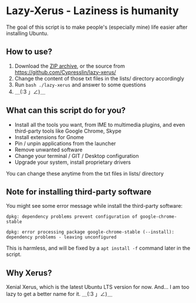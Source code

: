 # Lazy-Xerus - Laziness is humanity
The goal of this script is to make people's (especially mine) life easier after installing Ubuntu.

## How to use?
1. Download the [ZIP archive](https://github.com/Cypresslin/lazy-xerus/archive/master.zip), or the source from https://github.com/Cypresslin/lazy-xerus/
2. Change the content of those txt files in the lists/ directory accordingly
3. Run `bash ./lazy-xerus` and answer to some questions
4. ＿(:3 」∠)＿

## What can this script do for you?
* Install all the tools you want, from IME to multimedia plugins, and even third-party tools like Google Chrome, Skype
* Install extensions for Gnome
* Pin / unpin applications from the launcher
* Remove unwanted software
* Change your terminal / GIT / Desktop configuration
* Upgrade your system, install proprietary drivers

You can change these anytime from the txt files in lists/ directory

## Note for installing third-party software
You might see some error message while install the third-party software:

    dpkg: dependency problems prevent configuration of google-chrome-stable

    dpkg: error processing package google-chrome-stable (--install):
    dependency problems - leaving unconfigured

This is harmless, and will be fixed by a `apt install -f` command later in the script.

## Why Xerus?
Xenial Xerus, which is the latest Ubuntu LTS version for now.
And... I am too lazy to get a better name for it. ＿(:3 」∠)＿
